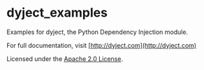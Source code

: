 dyject_examples
===============

Examples for dyject, the Python Dependency Injection module.

For full documentation, visit [http://dyject.com](http://dyject.com)

Licensed under the [Apache 2.0 License](http://www.apache.org/licenses/LICENSE-2.0). 